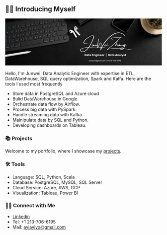 ## 🙋‍♂️ Introducing Myself

![LinkedIn Banner](New_Banner.png)

Hello, I'm Junwei. Data Analytic Engineer with expertise in ETL, DataWarehouse, SQL query optimization, Spark and Kalfa.
Here are the tools I used most frequently
- Store data in PostgreSQL and Azure cloud
- Bulid DataWarehouse in Google.
- Orchestrate data flow by Airflow.
- Process big data with PySpark.
- Handle streaming data with Kafka.
- Mainipulate data by SQL and Python.
- Developing dashboards on Tableau.

### 📚 Projects

Welcome to my portfolio, where I showcase my [projects](https://github.com/katiehuangx/Portfolio-Guide/blob/main/README.md).

### 🛠️ Tools

- Language: SQL, Python, Scala
- Database: PostgreSQL, MySQL, SQL Server
- Cloud Service: Azure, AWS, GCP
- Visualization: Tableau, Power BI

### 👋🏻 Connect with Me

- [Linkedin](https://www.linkedin.com/in/junwz/)
- Tel: +1 213-706-6195
- Mail: ayiayiyo@gmail.com
